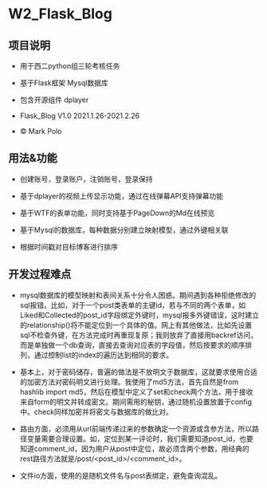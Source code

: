# W2_Flask_Blog

## 项目说明

- 用于西二python组三轮考核任务

- 基于Flask框架 Mysql数据库

- 包含开源组件 dplayer

- Flask_Blog V1.0 2021.1.26-2021.2.26

- © Mark Polo

## 用法&功能

- 创建账号，登录账户，注销账号，登录保持

- 基于dplayer的视频上传显示功能，通过在线弹幕API支持弹幕功能

- 基于WTF的表单功能，同时支持基于PageDown的Md在线预览

- 基于Mysql的数据库，每种数据分别建立映射模型，通过外键相关联

- 根据时间戳对目标博客进行排序

## 开发过程难点

- mysql数据库的模型映射和表间关系十分令人困惑。期间遇到各种拒绝修改的sql报错。比如，对于一个post类表单的主键id，若与不同的两个表单，如Liked和Collected的post_id字段绑定外键时，mysql报多外键错误，这时建立的relationship()将不能定位到一个具体的值。网上有其他做法，比如先设置sql不检查外键，在方法完成时再重现复原；我则放弃了直接用backref访问，而是单独做一个db查询，直接去查询对应表的字段值，然后按要求的顺序排列，通过控制list的index的遍历达到相同的要求。

- 基本上，对于密码储存，普遍的做法是不放明文于数据库，这就要求使用合适的加密方法对密码明文进行处理。我使用了md5方法，首先自然是from hashlib import md5，然后在模型中定义了set和check两个方法，用于接收来自form的明文并转成密文。期间需用的秘钥，通过随机设置放置于config中。check同样加密并将密文与数据库的做比对。

- 路由方面，必须用从url前端传递过来的参数确定一个资源或含参方法，所以路径变量需要合理设置。如，定位到某一评论时，我们需要知道post_id，也要知道comment_id，因为用户从post中定位，故必须含两个参数，用经典的rest路径方法就是/post/<post_id>/<comment_id>。

- 文件io方面，使用的是随机文件名与post表绑定，避免查询混乱。
